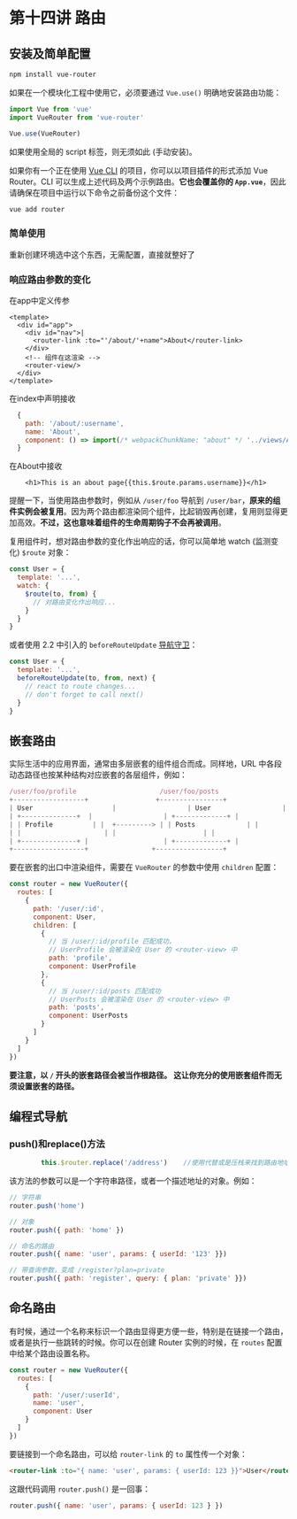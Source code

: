 # 第十四讲 路由

## 安装及简单配置

```bash
npm install vue-router
```

如果在一个模块化工程中使用它，必须要通过 `Vue.use()` 明确地安装路由功能：

```js
import Vue from 'vue'
import VueRouter from 'vue-router'

Vue.use(VueRouter)
```

如果使用全局的 script 标签，则无须如此 (手动安装)。

如果你有一个正在使用 [Vue CLI](https://cli.vuejs.org/zh/) 的项目，你可以以项目插件的形式添加 Vue Router。CLI 可以生成上述代码及两个示例路由。**它也会覆盖你的 `App.vue`**，因此请确保在项目中运行以下命令之前备份这个文件：

```sh
vue add router
```

### 简单使用

重新创建环境选中这个东西，无需配置，直接就整好了

### 响应路由参数的变化

在app中定义传参

````vue
<template>
  <div id="app">
    <div id="nav">|
      <router-link :to="'/about/'+name">About</router-link>
    </div>
    <!-- 组件在这渲染 -->
    <router-view/>  
  </div>
</template>
````

在index中声明接收

`````js
  {
    path: '/about/:username',
    name: 'About',
    component: () => import(/* webpackChunkName: "about" */ '../views/About.vue')  //路由组件的异步加载
  }
`````

在About中接收

````vue
    <h1>This is an about page{{this.$route.params.username}}</h1>
````

提醒一下，当使用路由参数时，例如从 `/user/foo` 导航到 `/user/bar`，**原来的组件实例会被复用**。因为两个路由都渲染同个组件，比起销毁再创建，复用则显得更加高效。**不过，这也意味着组件的生命周期钩子不会再被调用**。

复用组件时，想对路由参数的变化作出响应的话，你可以简单地 watch (监测变化) `$route` 对象：

```js
const User = {
  template: '...',
  watch: {
    $route(to, from) {
      // 对路由变化作出响应...
    }
  }
}
```

或者使用 2.2 中引入的 `beforeRouteUpdate` [导航守卫](https://router.vuejs.org/zh/guide/advanced/navigation-guards.html)：

```js
const User = {
  template: '...',
  beforeRouteUpdate(to, from, next) {
    // react to route changes...
    // don't forget to call next()
  }
}
```

## 嵌套路由

实际生活中的应用界面，通常由多层嵌套的组件组合而成。同样地，URL 中各段动态路径也按某种结构对应嵌套的各层组件，例如：

```js
/user/foo/profile                     /user/foo/posts
+------------------+                 +----------------+
| User                    |                  | User                  |
| +--------------+  |                  | +-------------+ |
| | Profile          | |  +---------> | | Posts             | |
| |                     | |                      | |                      | |
| +--------------+ |                   | +-------------+ |
+------------------+                +-----------------+
```

要在嵌套的出口中渲染组件，需要在 `VueRouter` 的参数中使用 `children` 配置：

```js
const router = new VueRouter({
  routes: [
    {
      path: '/user/:id',
      component: User,
      children: [
        {
          // 当 /user/:id/profile 匹配成功，
          // UserProfile 会被渲染在 User 的 <router-view> 中
          path: 'profile',
          component: UserProfile
        },
        {
          // 当 /user/:id/posts 匹配成功
          // UserPosts 会被渲染在 User 的 <router-view> 中
          path: 'posts',
          component: UserPosts
        }
      ]
    }
  ]
})
```

**要注意，以 `/` 开头的嵌套路径会被当作根路径。 这让你充分的使用嵌套组件而无须设置嵌套的路径。**

## 编程式导航

### push()和replace()方法

`````js
        this.$router.replace('/address')    //使用代替或是压栈来找到路由地址
`````

该方法的参数可以是一个字符串路径，或者一个描述地址的对象。例如：

```js
// 字符串
router.push('home')

// 对象
router.push({ path: 'home' })

// 命名的路由
router.push({ name: 'user', params: { userId: '123' }})

// 带查询参数，变成 /register?plan=private
router.push({ path: 'register', query: { plan: 'private' }})
```

## 命名路由

有时候，通过一个名称来标识一个路由显得更方便一些，特别是在链接一个路由，或者是执行一些跳转的时候。你可以在创建 Router 实例的时候，在 `routes` 配置中给某个路由设置名称。

```js
const router = new VueRouter({
  routes: [
    {
      path: '/user/:userId',
      name: 'user',
      component: User
    }
  ]
})
```

要链接到一个命名路由，可以给 `router-link` 的 `to` 属性传一个对象：

```html
<router-link :to="{ name: 'user', params: { userId: 123 }}">User</router-link>
```

这跟代码调用 `router.push()` 是一回事：

```js
router.push({ name: 'user', params: { userId: 123 } })
```

